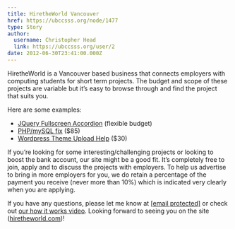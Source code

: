 ```yaml
---
title: HiretheWorld Vancouver 
href: https://ubccsss.org/node/1477
type: Story
author:
  username: Christopher Head
  link: https://ubccsss.org/user/2
date: 2012-06-30T23:41:00.000Z
---
```


<div class="field field-name-body field-type-text-with-summary field-label-hidden"><div class="field-items"><div class="field-item even"><p>HiretheWorld is a Vancouver based business that connects employers with computing students for short term projects. The budget and scope of these projects are variable but it&#x2019;s easy to browse through and find the project that suits you.</p>
<p>Here are some examples:</p>
<ul>
<li><a href="https://hiretheworld.com/freelance/jobs/2853/">JQuery Fullscreen Accordion</a> (flexible budget)</li>
<li><a href="https://hiretheworld.com/freelance/jobs/2697/">PHP/mySQL fix</a> ($85)</li>
<li><a href="https://hiretheworld.com/freelance/jobs/2728/">Wordpress Theme Upload Help</a> ($30)</li>
</ul>
<p>If you&#x2019;re looking for some interesting/challenging projects or looking to boost the bank account, our site might be a good fit. It&#x2019;s completely free to join, apply and to discuss the projects with employers. To help us advertise to bring in more employers for you, we do retain a percentage of the payment you receive (never more than 10%) which is indicated very clearly when you are applying.</p>
<p>If you have any questions, please let me know at <a href="/cdn-cgi/l/email-protection#bfdac9ded1ffd7d6cddacbd7dac8d0cdd3db91dcd0d2"><span class="__cf_email__" data-cfemail="c7a2b1a6a987afaeb5a2b3afa2b0a8b5aba3e9a4a8aa">[email&#xA0;protected]</span></a> or check out <a href="https://youtube.com/watch?v=a6Gx0nBIxzA">our how it works video</a>. Looking forward to seeing you on the site (<a href="http://hiretheworld.com/">hiretheworld.com</a>)!</p>
</div></div></div>    <footer>
          </footer>
